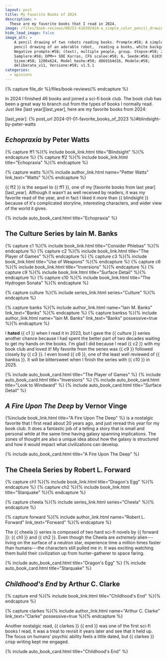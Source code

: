 ```yaml
---
layout: post
title: My Favorite Books of 2024
description: >
  These are my favorite books that I read in 2024.
image: /files/book-reviews/00253-610392424-a_simple_color_pencil_drawing_of_an_adorable_robot_reading_a_books_white_background.png
hide_lead_image: False
image_alt: >
    A pencil drawing of two robots reading books. Prompte:#58; A simple color
    pencil drawing of an adorable robot,  reading a books, white background.
    Negative prompte:#58; (text), multiple people, group. Stepse:#58; 20,
    Samplere:#58; DPM++ SDE Karras, CFG scalee:#58; 6, Seede:#58; 610392424,
    Sizee:#58; 1200x624, Model hashe:#58; d8691b4d16, Modele:#58;
    deliberate_v11, Versione:#58; v1.5.1
categories:
  - opinions
---
```


{% capture file_dir %}/files/book-reviews{% endcapture %}

In 2024 I finished 46 books and joined a sci-fi book club. The book club has
been a great way to branch out from the types of books I normally read. Just
like [last year][last_year], here are my favorite books from 2024:

[last_year]: {% post_url 2024-01-01-favorite_books_of_2023 %}#blindsight-by-peter-watts

## <cite class="book-title">Echopraxia</cite> by <span class="author-name">Peter Watts</span>

{% capture ff1 %}{% include book_link.html title="Blindsight" %}{% endcapture %} 
{% capture ff2 %}{% include book_link.html title="Echopraxia" %}{% endcapture %} 

{% capture watts %}{% include author_link.html name="Petter Watts" link_text="Watts" %}{% endcapture %}

{{ ff2 }} is the sequel to {{ ff1 }}, one of my [favorite books from last
year][last_year]. Although it wasn't as well received by readers, it was my
favorite read of the year, and in fact I liked it _more_ than {{ blindsight }}
because of it's complicated storyline, interesting characters, and wider view
of the world it gives.

<div class="card-grid">
  {% include auto_book_card.html title="Echopraxia" %}
</div>

## The <span class="book-series">Culture</span> Series by <span class="author-name">Iain M. Banks</span>

{% capture c1 %}{% include book_link.html title="Consider Phlebas" %}{% endcapture %} 
{% capture c2 %}{% include book_link.html title="The Player of Games" %}{% endcapture %} 
{% capture c3 %}{% include book_link.html title="Use of Weapons" %}{% endcapture %} 
{% capture c6 %}{% include book_link.html title="Inversions" %}{% endcapture %} 
{% capture c9 %}{% include book_link.html title="Surface Detail" %}{% endcapture %} 
{% capture c10 %}{% include book_link.html title="The Hydrogen Sonata" %}{% endcapture %}

{% capture culture %}{% include series_link.html series="Culture" %}{% endcapture %}

{% capture banks %}{% include author_link.html name="Iain M. Banks" link_text="Banks" %}{% endcapture %}
{% capture bankss %}{% include author_link.html name="Iain M. Banks" link_text="Banks" possessive=true %}{% endcapture %}

I **hated** {{ c1 }} when I read it in 2023, but I gave the {{ culture }}
series another chance because I had spent the better part of two decades
waiting to get my hands on the books. I'm glad I did because I read {{ c2 }}
with my book club and loved it! My favorite from the series was {{ c9 }}
followed closely by {{ c3 }}. I even loved {{ c6 }}, one of the least well
reviewed of {{ bankss }}. It will be bittersweet when I finish the series with
{{ c10 }} in 2025.

<div class="card-grid">
  {% include auto_book_card.html title="The Player of Games" %} 
  {% include auto_book_card.html title="Inversions" %} 
  {% include auto_book_card.html title="Look to Windward" %} 
  {% include auto_book_card.html title="Surface Detail" %} 
</div>

## <cite class="book-title">A Fire Upon The Deep</cite> by <span class="author-name">Vernor Vinge</span>

{%include book_link.html title="A Fire Upon The Deep" %} is a nostalgic
favorite that I first read about 20 years ago, and just reread this year for
my book club. It does a fantastic job of a telling a story that is small and
personal while at the same time having galaxy spanning implications. The zones
of thought are also a unique idea about how the galaxy is structured and how
it would impact what civilizations can develop.

<div class="card-grid">
  {% include auto_book_card.html title="A Fire Upon The Deep" %}
</div>

## The <span class="book-series">Cheela</span> Series by <span class="author-name">Robert L. Forward</span>

{% capture ch1 %}{% include book_link.html title="Dragon's Egg" %}{% endcapture %} 
{% capture ch2 %}{% include book_link.html title="Starquake" %}{% endcapture %} 

{% capture cheela %}{% include series_link.html series="Cheela" %}{% endcapture %}

{% capture forward %}{% include author_link.html name="Robert L. Forward" link_text="Forward" %}{% endcapture %}

The {{ cheela }} series is composed of two hard sci-fi novels by {{ forward
}}: {{ ch1 }} and {{ ch2 }}. Even though the Cheela are _extremely_
alien---living on the surface of a neutron star, experience time a million
times faster than humans---the characters still pulled me in. It was exciting
watching them build their civilization up from hunter-gatherer to space
faring.

<div class="card-grid">
  {% include auto_book_card.html title="Dragon's Egg" %}
  {% include auto_book_card.html title="Starquake" %}
</div>

## <cite class="book-title">Childhood's End</cite> by <span class="author-name">Arthur C. Clarke</span>

{% capture end %}{% include book_link.html title="Childhood's End" %}{% endcapture %} 

{% capture clarkes %}{% include author_link.html name="Arthur C. Clarke" link_text="Clarke" possessive=true %}{% endcapture %}

Another nostalgic read, {{ clarkes }} {{ end }} was one of the first sci-fi
books I read, it was a treat to revisit it years later and see that it held
up. The focus on humans' psychic ability feels a little dated, but {{ clarkes
}} crisp writing kept me engaged.

<div class="card-grid">
  {% include auto_book_card.html title="Childhood's End" %}
</div>
